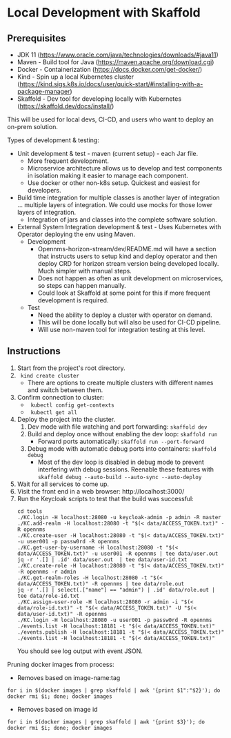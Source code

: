# Local Development with Skaffold

## Prerequisites
* JDK 11 (https://www.oracle.com/java/technologies/downloads/#java11)
* Maven - Build tool for Java (https://maven.apache.org/download.cgi)
* Docker - Containerization (https://docs.docker.com/get-docker/)
* Kind - Spin up a local Kubernetes cluster (https://kind.sigs.k8s.io/docs/user/quick-start/#installing-with-a-package-manager)
* Skaffold - Dev tool for developing locally with Kubernetes (https://skaffold.dev/docs/install/)

This will be used for local devs, CI-CD, and users who want to deploy an on-prem solution.

Types of development & testing:
* Unit development & test - maven (current setup) - each Jar file.
   * More frequent development.
   * Microservice architecture allows us to develop and test components in isolation making it easier to manage each component.
   * Use docker or other non-k8s setup. Quickest and easiest for developers.
* Build time integration for multiple classes is another layer of integration … multiple layers of integration. We could use mocks for those lower layers of integration.
   * Integration of jars and classes into the complete software solution.
* External System Integration development & test - Uses Kubernetes with Operator deploying the env using Maven.
   * Development
      * Opennms-horizon-stream/dev/README.md will have a section that instructs users to setup kind and deploy operator and then deploy CRD for horizon stream version being developed locally. Much simpler with manual steps.
      * Does not happen as often as unit development on microservices, so steps can happen manually.
      * Could look at Skaffold at some point for this if more frequent development is required.
   * Test
      * Need the ability to deploy a cluster with operator on demand.
      * This will be done locally but will also be used for CI-CD pipeline.
      * Will use non-maven tool for integration testing at this level.

## Instructions
1. Start from the project's root directory.
2. ``` kind create cluster```
   * There are options to create multiple clusters with different names and switch between them. 
3. Confirm connection to cluster:
   * ``` kubectl config get-contexts```
   * ``` kubectl get all```
4. Deploy the project into the cluster.
   1. Dev mode with file watching and port forwarding: `skaffold dev`
   2. Build and deploy once without enabling the dev loop: `skaffold run`
      * Forward ports automatically: `skaffold run --port-forward`
   3. Debug mode with automatic debug ports into containers: `skaffold debug`
      * Most of the dev loop is disabled in debug mode to prevent interfering with debug sessions. Reenable these features with `skaffold debug --auto-build --auto-sync --auto-deploy`
5. Wait for all services to come up.
6. Visit the front end in a web browser: http://localhost:3000/
7. Run the Keycloak scripts to test that the build was successful:
   ```shell
   cd tools
   ./KC.login -H localhost:28080 -u keycloak-admin -p admin -R master
   ./KC.add-realm -H localhost:28080 -t "$(< data/ACCESS_TOKEN.txt)" -R opennms
   ./KC.create-user -H localhost:28080 -t "$(< data/ACCESS_TOKEN.txt)" -u user001 -p passw0rd -R opennms
   ./KC.get-user-by-username -H localhost:28080 -t "$(< data/ACCESS_TOKEN.txt)" -u user001 -R opennms | tee data/user.out
   jq -r '.[] | .id' data/user.out  | tee data/user-id.txt
   ./KC.create-role -H localhost:28080 -t "$(< data/ACCESS_TOKEN.txt)" -R opennms -r admin
   ./KC.get-realm-roles -H localhost:28080 -t "$(< data/ACCESS_TOKEN.txt)" -R opennms | tee data/role.out
   jq -r '.[] | select(.["name"] == "admin") | .id' data/role.out | tee data/role-id.txt
   ./KC.assign-user-role -H localhost:28080 -r admin -i "$(< data/role-id.txt)" -t "$(< data/ACCESS_TOKEN.txt)" -U "$(< data/user-id.txt)" -R opennms
   ./KC.login -H localhost:28080 -u user001 -p passw0rd -R opennms
   ./events.list -H localhost:18181 -t "$(< data/ACCESS_TOKEN.txt)"
   ./events.publish -H localhost:18181 -t "$(< data/ACCESS_TOKEN.txt)"
   ./events.list -H localhost:18181 -t "$(< data/ACCESS_TOKEN.txt)"
   ```
   You should see log output with event JSON.

Pruning docker images from process:
* Removes based on image-name:tag
```
for i in $(docker images | grep skaffold | awk '{print $1":"$2}'); do docker rmi $i; done; docker images
```
* Removes based on image id
```
for i in $(docker images | grep skaffold | awk '{print $3}'); do docker rmi $i; done; docker images
```

